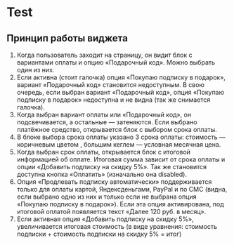 # Test
## Принцип работы виджета
1. Когда пользователь заходит на страницу, он видит блок с вариантами оплаты и
опцию «Подарочный код». Можно выбрать один из них.
2. Если активна (стоит галочка) опция «Покупаю подписку в подарок», вариант
«Подарочный код» становится недоступным. В свою очередь, если выбран
вариант «Подарочный код», опция «Покупаю подписку в подарок» недоступна и
не видна (так же снимается галочка).
3. Когда выбран вариант оплаты или «Подарочный код», он подсвечивается, а
остальные — затеняются. Если выбрано платёжное средство, открывается
блок с выбором срока оплаты.
4. В блоке выбора срока оплаты указано 3 срока оплаты: стоимость —
коричневым цветом , большим кеглем — условная месячная цена. 
5. Когда выбран срок оплаты, открывается блок с итоговой информацией об
оплате. Итоговая сумма зависит от срока оплаты и опции «Добавить подписку на скидку 5%». Так же становится доступна кнопка «Оплатить»
(изначально она disabled).
6. Опция «Продлевать подписку автоматически» поддерживается только для
оплаты картой, Яндексденьгами,
PayPal и по СМС (видна, если выбрано одно
из них и только если не выбрана опция «Покупаю подписку в подарок»). Если
эта опция активирована, под итоговой оплатой появляется текст «Далее 120 руб.
в месяц».
7. Если активная опция «Добавить подписку на скидку 5%», увеличивается итоговая стоимость (в виде уравнения: стоимость подписки + стоимость подписки на скидку 5% = итог)
